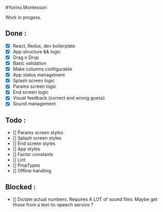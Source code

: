 #Yorino Montessori

Work in progess.

## Done :
- [x] React, Redux, dev boilerplate
- [x] App structure && logic
- [x] Drag n Drop
- [x] Basic validation
- [x] Make columns configurable
- [x] App status management
- [x] Splash screen logic
- [x] Params screen logic
- [x] End screen logic
- [x] Visual feedback (correct and wrong guess)
- [x] Sound management

## Todo :

- [] Params screen styles
- [] Splash screen styles
- [] End screen styles
- [] App styles
- [] Factor constants
- [] Lint
- [] PropTypes
- [] Offline handling

## Blocked :
- [] Dictate actual numbers. Requires A LOT of sound files. Maybe get those from a text-to-speech service ?